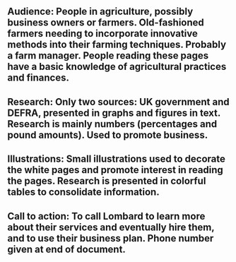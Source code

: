 ## Audience: People in agriculture, possibly business owners or farmers. Old-fashioned farmers needing to incorporate innovative methods into their farming techniques. Probably a farm manager. People reading these pages have a basic knowledge of agricultural practices and finances.

## Research: Only two sources: UK government and DEFRA, presented in graphs and figures in text. Research is mainly numbers (percentages and pound amounts). Used to promote business.

## Illustrations: Small illustrations used to decorate the white pages and promote interest in reading the pages. Research is presented in colorful tables to consolidate information.

## Call to action: To call Lombard to learn more about their services and eventually hire them, and to use their business plan. Phone number given at end of document.
